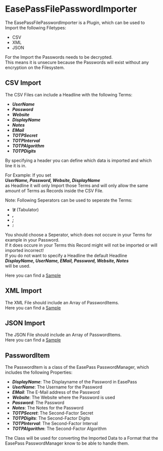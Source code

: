 # EasePassFilePasswordImporter
The EasePassFilePasswordImporter is a Plugin, which can be used to Import the following Filetypes:
- CSV
- XML
- JSON

For the Import the Passwords needs to be decrypted.  
This means it is unsecure because the Passwords will exist without any encryption on the Filesystem.


## CSV Import
The CSV Files can include a Headline with the following Terms:
- ***UserName***
- ***Password***
- ***Website***
- ***DisplayName***
- ***Notes***
- ***EMail***
- ***TOTPSecret***
- ***TOTPInterval***
- ***TOTPAlgorithm***
- ***TOTPDigits***

By specifying a header you can define which data is imported and which line it is in.

For Example:
If you set  
***UserName, Password, Website, DisplayName***  
as Headline it will only Import those Terms and will only allow the same amount of Terms as Records inside the CSV File.

Note:
Following Seperators can be used to seperate the Terms:
- ***\t*** (Tabulator)
- ***,***
- ***;***
- ***:***

You should choose a Seperator, which does not occure in your Terms for example in your Password.  
If it does occure in your Terms this Record might will not be imported or will imported incorrect!  
If you do not want to specify a Headline the default Headline  
***DisplayName, UserName, EMail, Password, Website, Notes***  
will be used.

Here you can find a [Sample](https://github.com/Flamifly/EasePassFilePasswordImporter/blob/main/Samples/CSVSample.csv)


## XML Import
The XML File should include an Array of PasswordItems.  
Here you can find a [Sample](https://github.com/Flamifly/EasePassFilePasswordImporter/blob/main/Samples/XMLSample.xml)


## JSON Import
The JSON File should include an Array of PasswordItems.  
Here you can find a [Sample](https://github.com/Flamifly/EasePassFilePasswordImporter/blob/main/Samples/JSONSample.json)

## PasswordItem
The PasswordItem is a class of the EasePass PasswordManager, which includes the following Properties:
- ***DisplayName***: The Displayname of the Password in EasePass
- ***UserName***: The Username for the Password
- ***EMail***: The E-Mail address of the Password
- ***Website***: The Website where the Password is used
- ***Password***: The Password
- ***Notes***: The Notes for the Password
- ***TOTPSecret***: The Second-Factor Secret
- ***TOTPDigits***: The Second-Factor Digits
- ***TOTPInterval***: The Second-Factor Interval
- ***TOTPAlgorithm***: The Second-Factor Algorithm

The Class will be used for converting the Imported Data to a Format that the EasePass PasswordManager know to be able to handle them.
